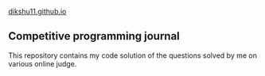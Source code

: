 [dikshu11.github.io](https://dikshu11.github.io/)

## Competitive programming journal
This repository contains my code solution of the questions solved by me on various online judge.
